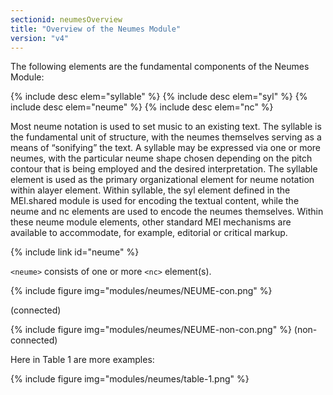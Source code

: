 ```yaml
---
sectionid: neumesOverview
title: "Overview of the Neumes Module"
version: "v4"
---
```


The following elements are the fundamental components of the Neumes Module:

{% include desc elem="syllable" %}
{% include desc elem="syl" %}
{% include desc elem="neume" %}
{% include desc elem="nc" %}

Most neume notation is used to set music to an existing text. The syllable is the fundamental unit of structure, with the neumes themselves serving as a means of “sonifying” the text. A syllable may be expressed via one or more neumes, with the particular neume shape chosen depending on the pitch contour that is being employed and the desired interpretation. The syllable element is used as the primary organizational element for neume notation within alayer element. Within syllable, the syl element defined in the MEI.shared module is used for encoding the textual content, while the neume and nc elements are used to encode the neumes themselves. Within these neume module elements, other standard MEI mechanisms are available to accommodate, for example, editorial or critical markup.

{% include link id="neume" %} 

`<neume>` consists of one or more `<nc>` element(s). 

{% include figure img="modules/neumes/NEUME-con.png" %} 

(connected) 

{% include figure img="modules/neumes/NEUME-non-con.png" %}  (non-connected)

Here in Table 1 are more examples:

{% include figure img="modules/neumes/table-1.png" %} 
